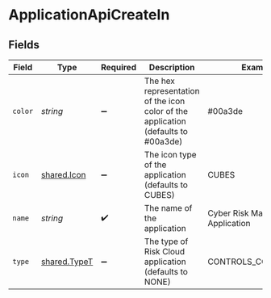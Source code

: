 # ApplicationApiCreateIn


## Fields

| Field                                                                             | Type                                                                              | Required                                                                          | Description                                                                       | Example                                                                           |
| --------------------------------------------------------------------------------- | --------------------------------------------------------------------------------- | --------------------------------------------------------------------------------- | --------------------------------------------------------------------------------- | --------------------------------------------------------------------------------- |
| `color`                                                                           | *string*                                                                          | :heavy_minus_sign:                                                                | The hex representation of the icon color of the application (defaults to #00a3de) | #00a3de                                                                           |
| `icon`                                                                            | [shared.Icon](../../../sdk/models/shared/icon.md)                                 | :heavy_minus_sign:                                                                | The icon type of the application (defaults to CUBES)                              | CUBES                                                                             |
| `name`                                                                            | *string*                                                                          | :heavy_check_mark:                                                                | The name of the application                                                       | Cyber Risk Management Application                                                 |
| `type`                                                                            | [shared.TypeT](../../../sdk/models/shared/typet.md)                               | :heavy_minus_sign:                                                                | The type of Risk Cloud application (defaults to NONE)                             | CONTROLS_COMPLIANCE                                                               |